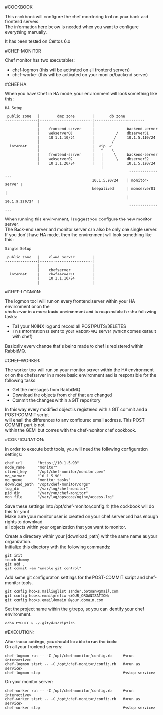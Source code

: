 #COOKBOOK

This cookbook will configure the chef monitoring tool on your back and frontend servers.  
The information here below is needed when you want to configure everything manually.

It has been tested on Centos 6.x

#CHEF-MONITOR

Chef monitor has two executables:
  - chef-logmon         (this will be activated on all frontend servers)
  - chef-worker         (this will be activated on your monitor/backend server)

#CHEF HA

When you have Chef in HA mode, your environment will look something like this:

    HA Setup

     public zone   |        dmz zone        |       db zone
    ---------------|------------------------|-----------------------
                   |                        |
                   |    frontend-server     |               backend-server
                   |    webserver01         |          /    dbserver01
                   |    10.1.1.10/24        |         /     10.1.5.110/24
                   |                        |        /
      internet     |                        |  vip  <
                   |                        |   ^    \
                   |    frontend-server     |   |     \     backend-server
                   |    webserver02         |   |      \    dbserver02
                   |    10.1.1.20/24        |   |           10.1.5.120/24
                                                |
                                                             ----------------
                                            10.1.5.90/24    | monitor-server |
                                            keepalived      | monserver01    |
                                                            | 10.1.5.130/24  |
                                                             ----------------

When running this environment, I suggest you configure the new monitor server.  
The Back-end server and monitor server can also be only one single server.  
If you don't have HA mode, then the environment will look something like this:  

    Single Setup
    
     public zone   |    cloud server        |
    ---------------|------------------------|
                   |                        |
                   |    chefserver          |
      internet     |    chefserver01        |
                   |    10.1.1.10/24        |
                   |                        |
  
  
#CHEF-LOGMON:

The logmon tool will run on every frontend server within your HA environment or on the  
chefserver in a more basic environment and is responsible for the following tasks:  
  
  - Tail your NGINX log and record all POST/PUTS/DELETES  
  - This information is sent to your Rabbit-MQ server (which comes default with chef)  
  
Basically every change that's being made to chef is registered within RabbitMQ.  
  
#CHEF-WORKER:

The worker tool will run on your monitor server within the HA environment or on the
chefserver in a more basic environment and is responsible for the following tasks:

  - Get the messages from RabbitMQ
  - Download the objects from chef that are changed
  - Commit the changes within a GIT repository

In this way every modified object is registered with a GIT commit and a POST-COMMIT script  
will email the differences to any configured email address. This POST-COMMIT part is not  
within the GEM, but comes with the chef-monitor chef cookbook.  
  
#CONFIGURATION:

In order to execute both tools, you will need the following configuration settings:

    chef_url       "https://10.1.5.90"
    node_name      "monitor"
    client_key     "/opt/chef-monitor/monitor.pem"
    mq_server      "10.1.5.90"
    mq_queue       "monitor_tasks"
    download_path  "/opt/chef-monitor/orgs"
    log_dir        "/var/log/chef-monitor"
    pid_dir        "/var/run/chef-monitor"
    mon_file       "/var/log/opscode/nginx/access.log"

Save these settings into /opt/chef-monitor/config.rb (the cookbook will do this for you)  
Make sure your monitor user is created on your chef server and has enough rights to download  
all objects within your organization that you want to monitor.  
  
Create a directory within your [download_path] with the same name as your organization.  
Initialize this directory with the following commands:  

    git init  
    touch dummy  
    git add .
    git commit -am "enable git control"

Add some git configuration settings for the POST-COMMIT script and chef-monitor tools.  

    git config hooks.mailinglist sander.botman@gmail.com
    git config hooks.emailprefix <YOUR_ORGANIZATION>
    git config hooks.emaildomain @your.domain.com

Set the project name within the gitrepo, so you can identify your chef environment.  

    echo MYCHEF > ./.git/description


#EXECUTION:
  
After these settings, you should be able to run the tools:  
On all your frontend servers:  

    chef-logmon run -- -C /opt/chef-monitor/config.rb     #<run interactive>
    chef-logmon start -- -C /opt/chef-monitor/config.rb   #<run as service>
    chef-logmon stop                                      #<stop service>

On your monitor server:

    chef-worker run -- -C /opt/chef-monitor/config.rb     #<run interactive>
    chef-worker start -- -C /opt/chef-monitor/config.rb   #<run as service>
    chef-worker stop                                      #<stop service>
